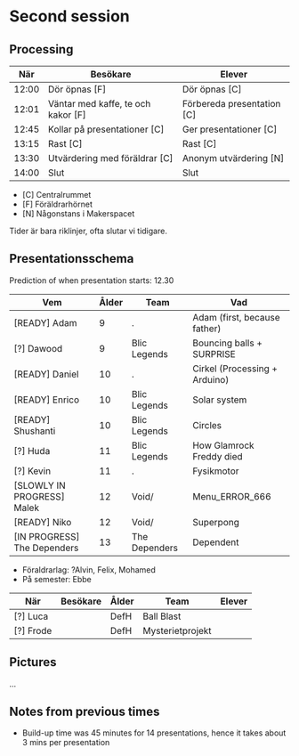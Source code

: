 # Second session

## Processing

När  |Besökare                           | Elever
-----|-----------------------------------|-----------------------
12:00|Dör öpnas [F]                      | Dör öpnas [C]
12:01|Väntar med kaffe, te och kakor [F] | Förbereda presentation [C]
12:45|Kollar på presentationer  [C]      | Ger presentationer  [C]
13:15|Rast [C]                           | Rast  [C]
13:30|Utvärdering med föräldrar [C]      | Anonym utvärdering [N]
14:00|Slut                               | Slut

 * [C] Centralrummet
 * [F] Föräldrarhörnet
 * [N] Någonstans i Makerspacet

Tider är bara riklinjer, ofta slutar vi tidigare.

## Presentationsschema

Prediction of when presentation starts: 12.30

Vem                    |Ålder|Team         |Vad
-----------------------|-----|-------------|----------------
[READY] Adam           |9    |.            |Adam (first, because father)
[?] Dawood         |9    |Blic Legends |Bouncing balls + SURPRISE
[READY] Daniel         |10   |.            |Cirkel (Processing + Arduino)
[READY] Enrico         |10   |Blic Legends |Solar system
[READY] Shushanti      |10   |Blic Legends |Circles
[?] Huda           |11   |Blic Legends |How Glamrock Freddy died 
[?] Kevin          |11   |.            |Fysikmotor
[SLOWLY IN PROGRESS] Malek          |12   |Void/        |Menu_ERROR_666
[READY] Niko           |12   |Void/        |Superpong
[IN PROGRESS] The Dependers  |13   |The Dependers|Dependent

- Föraldrarlag: ?Alvin, Felix, Mohamed
- På semester: Ebbe

När  |Besökare        |Ålder   |Team     | Elever
-----|----------------|--------|---------|-----------------------
[?] Luca         |        |DefH     |Ball Blast
[?] Frode        |        |DefH     |Mysterietprojekt

## Pictures

...

## Notes from previous times

 * Build-up time was 45 minutes for 14 presentations,
   hence it takes about 3 mins per presentation
